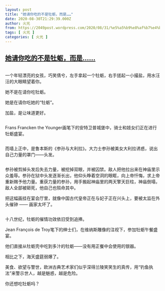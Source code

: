 ```yaml
---
layout: post
title: "她请你吃的不是牡蛎，而是……"
date: 2020-08-30T21:29:39.000Z
author: 火光
from: https://2049post.wordpress.com/2020/08/31/%e5%a5%b9%e8%af%b7%e4%bd%a0%e5%90%83%e7%9a%84%e4%b8%8d%e6%98%af%e7%89%a1%e8%9b%8e%ef%bc%8c%e8%80%8c%e6%98%af/
tags: [ 火光 ]
categories: [ 火光 ]
---
```

<!--1598822979000-->
[她请你吃的不是牡蛎，而是……](https://2049post.wordpress.com/2020/08/31/%e5%a5%b9%e8%af%b7%e4%bd%a0%e5%90%83%e7%9a%84%e4%b8%8d%e6%98%af%e7%89%a1%e8%9b%8e%ef%bc%8c%e8%80%8c%e6%98%af/)
------

<div>
<figure class="wp-block-image"><img src="https://upload.wikimedia.org/wikipedia/commons/e/e4/Steen_Oyster-eater.jpg" alt="" /></figure><p>一个年轻漂亮的女孩，巧笑倩兮，左手拿起一个牡蛎，右手搓起一小撮盐，用水汪汪的大眼睛望着你。</p><p>她不是在请你吃牡蛎。</p><p>她是在请你吃她的“牡蛎”。</p><p>加盐，是让味道更好。</p><figure class="wp-block-image"><img src="https://media.tenor.com/images/2408af35a4c26aff920b24696e2e2b0f/tenor.gif" alt="" /></figure><p>Frans Francken the Younger画笔下的安特卫普城堡中，骑士和妓女们正在进行牡蛎盛宴。</p><figure class="wp-block-image"><img src="https://upload.wikimedia.org/wikipedia/commons/8/80/Frans_Francken_%28II%29_-_Supper_at_the_House_of_Burgomaster_Rockox_-_WGA8209.jpg" alt="" /></figure><p>而墙上正中，是鲁本斯的《参孙与大利拉》。大力士参孙被美女大利拉诱惑，说出自己力量的罩门——头发。</p><figure class="wp-block-image"><img src="https://upload.wikimedia.org/wikipedia/commons/thumb/8/80/Samson_and_Delilah_by_Rubens.jpg/1920px-Samson_and_Delilah_by_Rubens.jpg" alt="" /></figure><p>参孙被剪掉头发后失去力量，被挖掉双眼，并被囚禁。敌人把他拉出来在神庙里示众羞辱。参孙在狱中头发逐渐长出，他仰头睁着空洞的眼眶，向上帝忏悔，求上帝重新赐予他力量。重获力量的参孙，用手搬起神庙里的两天擎天巨柱，神庙倒塌，敌人全部被砸死，他自己也殒命其中。</p><p>把这幅画挂在宴会厅里，就像中国古代皇帝正在与妃子正在兴头上，要被太监在外头催钟 —— 画家太坏了。</p><figure class="wp-block-image"><img src="https://s3-eu-west-1.amazonaws.com/b2bstorage.arte.tv/photos/08746827-cropped.jpg" alt="" /></figure><p>十八世纪，牡蛎的催情功效依旧受到追捧。</p><p>Jean François de Troy笔下的绅士们，在维纳斯雕像的注视下，参加牡蛎午餐盛宴。</p><p>他们直接从牡蛎壳中吃到多汁的牡蛎——没有用正餐中会使用的银器。</p><p>相比之下，海天盛筵弱爆了。</p><p>美食、欲望与警世，欧洲古典艺术家们似乎深得兰陵笑笑生的真传，用“钓鱼执法”来警示世人，越是魅惑，越是危险。</p><p>你还想吃牡蛎吗？</p>
</div>

